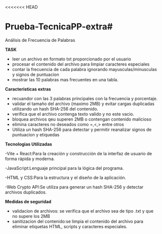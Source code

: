 <<<<<<< HEAD
# Prueba-TecnicaPP-extra#

Análisis de Frecuencia de Palabras


**TASK**
- leer un archivo en formato txt proporcionado por el usuario
- procesar el contenido del archivo para limpiar caracteres especiales
- contar la frecuencia de cada palabra ignorando mayusculas/minusculas y signos de puntuacion
- mostrar las 10 palabras mas frecuentes en una tabla.
  
**Caracteristicas extras**
- recuandor con las 3 palabras principales con la frecuencia y porcentaje.
- validar el tamaño del archivo (maximo 2MB) y evitar cargas duplicadas utilizando un hash SHA-256 del contenido.
- verifica que el archivo contenga texto valido y no este vacio.
- bloquea archivos qeu superen 2MB o contengan contenido malicioso
- elimina caracteres no deseados como =,<,> entre otros
- Utiliza un hash SHA-256 para detectar y permitir reanalizar signos de puntuacion y etiquedas
      
**Tecnologias Utilizadas**


-Vite + React:Para la creación y construcción de la interfaz de usuario de forma rápida y moderna.

-JavaScript:Lenguaje principal para la lógica del programa.

-HTML y CSS:Para la estructura y el diseño de la aplicación.

-Web Crypto API:Se utiliza para generar un hash SHA-256 y detectar archivos duplicados.

**Medidas de seguridad**


- validacion de archivos: se verifica que el archivo sea de tipo .txt y que no supere los 2MB
- sanitizacion del contenido:se limpia el contenido del archivo para eliminar etiquetas HTML, scripts y caracteres especiales.

